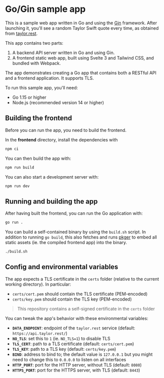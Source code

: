 # Go/Gin sample app

This is a sample web app written in Go and using the [Gin](https://github.com/gin-gonic/gin) framework. After launching it, you'll see a random Taylor Swift quote every time, as obtained from [taylor.rest](https://taylor.rest).

This app contains two parts:

1. A backend API server written in Go and using Gin.
2. A frontend static web app, built using Svelte 3 and Tailwind CSS, and bundled with Webpack.

The app demonstrates creating a Go app that contains both a RESTful API and a frontend application. It supports TLS.

To run this sample app, you'll need:

- Go 1.15 or higher
- Node.js (recommended version 14 or higher)

## Building the frontend

Before you can run the app, you need to build the frontend.

In the **frontend** directory, install the dependencies with

```sh
npm ci
```

You can then build the app with:

```sh
npm run build
```

You can also start a development server with:

```sh
npm run dev
```

## Running and building the app

After having built the frontend, you can run the Go application with:

```sh
go run .
```

You can build a self-contained binary by using the `build.sh` script. In addition to running `go build`, this also fetches and runs [pkger](https://github.com/markbates/pkger) to embed all static assets (ie. the compiled frontend app) into the binary.

```sh
./build.sh
```

## Config and environmental variables

The app expects a TLS certificate in the `certs` folder (relative to the current working directory). In particular:

- `certs/cert.pem` should contain the TLS certificate (PEM-encoded)
- `certs/key.pem` should contain the TLS key (PEM-encoded)

> This repository contains a self-signed certificate in the `certs` folder

You can tweak the app's behavior with these environmental variables:

- **`DATA_ENDPOINT`**: endpoint of the `taylor.rest` service (default: `https://api.taylor.rest/`)
- **`NO_TLS`**: set this to `1` (ie. `NO_TLS=1`) to disable TLS
- **`TLS_CERT`**: path to a TLS certificate (default: `certs/cert.pem`)
- **`TLS_KEY`**: path to a TLS key (default: `certs/key.pem`)
- **`BIND`**: address to bind to; the default value is `127.0.0.1` but you might need to change this to `0.0.0.0` to listen on all interfaces
- **`HTTP_PORT`**: port for the HTTP server, without TLS (default: `8080`)
- **`HTTPS_PORT`**: port for the HTTPS server, with TLS (default: `8443`)
